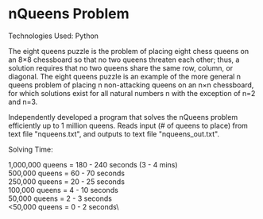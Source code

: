# nQueens Problem

Technologies Used: Python

The eight queens puzzle is the problem of placing eight chess queens on an 8×8 chessboard so that no two queens threaten each other; thus, a solution requires that no two queens share the same row, column, or diagonal. The eight queens puzzle is an example of the more general n queens problem of placing n non-attacking queens on an n×n chessboard, for which solutions exist for all natural numbers n with the exception of n=2 and n=3.

Independently developed a program that solves the nQueens problem efficiently up to 1 million queens. Reads input (# of queens to place) from text file "nqueens.txt", and outputs to text file "nqueens_out.txt". 

Solving Time:

1,000,000 queens = 180 - 240 seconds (3 - 4 mins)\
500,000 queens = 60 - 70 seconds\
250,000 queens = 20 - 25 seconds\
100,000 queens = 4 - 10 seconds\
50,000 queens = 2 - 3 seconds\
<50,000 queens = 0 - 2 seconds\
